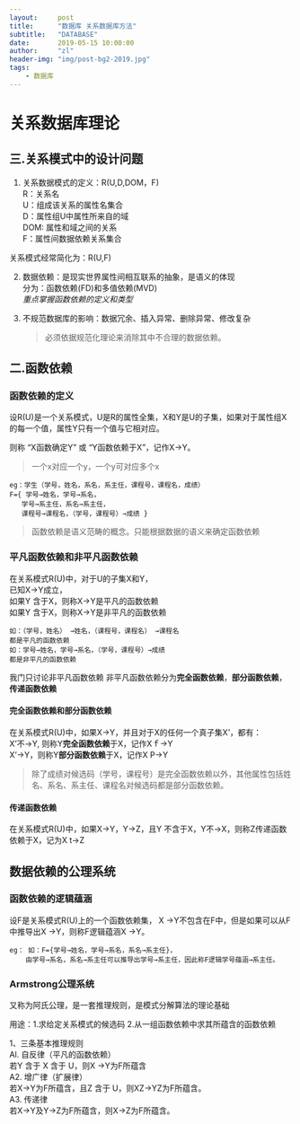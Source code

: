 ```yaml
---
layout:     post
title:      "数据库 关系数据库方法"
subtitle:   "DATABASE"
date:       2019-05-15 10:00:00
author:     "zl"
header-img: "img/post-bg2-2019.jpg"
tags:
    - 数据库
---
```



# 关系数据库理论

## 三.关系模式中的设计问题      
1. 关系数据模式的定义：R(U,D,DOM，F)    
   R：关系名    
   U：组成该关系的属性名集合    
   D：属性组U中属性所来自的域   
   DOM: 属性和域之间的关系  
   F：属性间数据依赖关系集合

关系模式经常简化为：R(U,F)

2. 数据依赖：是现实世界属性间相互联系的抽象，是语义的体现   
   分为：函数依赖(FD)和多值依赖(MVD)    
   *重点掌握函数依赖的定义和类型*

3. 不规范数据库的影响：数据冗余、插入异常、删除异常、修改复杂   
   > 必须依据规范化理论来消除其中不合理的数据依赖。

## 二.函数依赖

### 函数依赖的定义

设R(U)是一个关系模式，U是R的属性全集，X和Y是U的子集，如果对于属性组X的每一个值，属性Y只有一个值与它相对应。

则称 “X函数确定Y” 或  “Y函数依赖于X”，记作X→Y。
> 一个x对应一个y，一个y可对应多个x

    eg：学生（学号，姓名，系名，系主任，课程号，课程名，成绩）
    F={ 学号→姓名，学号→系名，
       学号→系主任，系名→系主任，
       课程号→课程名，（学号，课程号）→成绩 }


> 函数依赖是语义范畴的概念。只能根据数据的语义来确定函数依赖

### 平凡函数依赖和非平凡函数依赖

在关系模式R(U)中，对于U的子集X和Y，   
    已知X→Y成立，   
如果Y 含于X，则称X→Y是平凡的函数依赖    
如果Y 含于X，则称X→Y是非平凡的函数依赖  

    如：（学号，姓名） →姓名，（课程号，课程名） →课程名    
    都是平凡的函数依赖
    如：学号→姓名，学号→系名，（学号，课程号）→成绩
    都是非平凡的函数依赖

我门只讨论非平凡函数依赖
非平凡函数依赖分为**完全函数依赖**，**部分函数依赖**，**传递函数依赖**

#### 完全函数依赖和部分函数依赖

在关系模式R(U)中，如果X→Y，并且对于X的任何一个真子集X’，都有：  
X’不→Y, 则称Y**完全函数依赖**于X，记作Xｆ→Y         
X’→Y，则称Y**部分函数依赖**于X，记作X P→Y   

> 除了成绩对候选码（学号，课程号）是完全函数依赖以外，其他属性包括姓名、系名、系主任、课程名对候选码都是部分函数依赖。

####  传递函数依赖
在关系模式R(U)中，如果X→Y，Y→Z，且Y 不含于X，Y不→X，则称Z传递函数依赖于X，记为X t→Z

## 数据依赖的公理系统

### 函数依赖的逻辑蕴涵

设F是关系模式R(U)上的一个函数依赖集， X →Y不包含在F中，但是如果可以从F中推导出X →Y，则称F逻辑蕴涵X →Y。

    eg： 如：F={学号→姓名，学号→系名，系名→系主任}，
        由学号→系名，系名→系主任可以推导出学号→系主任，因此称F逻辑学号蕴涵→系主任。

### Armstrong公理系统

又称为阿氏公理，是一套推理规则，是模式分解算法的理论基础    

用途：1.求给定关系模式的候选码 2.从一组函数依赖中求其所蕴含的函数依赖

1、三条基本推理规则     
    Al.   自反律（平凡的函数依赖）	    
		若Y 含于 X 含于 U，则X →Y为F所蕴含    
    A2.  增广律（扩展律）	    
	    若X→Y为F所蕴含，且Z 含于 U，则XZ→YZ为F所蕴含。     
    A3.  传递律	        
	    若X→Y及Y→Z为F所蕴含，则X→Z为F所蕴含。









   


 
